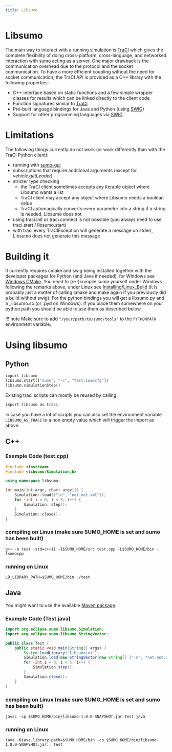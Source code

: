 ```yaml
---
title: Libsumo
---
```


# Libsumo

The main way to interact with a running simulation is
[TraCI](TraCI.md) which gives the complete flexibility of doing
cross-platform, cross-language, and networked interaction with
[sumo](sumo.md) acting as a server. One major drawback is the
communication overhead due to the protocol and the socket communication.
To have a more efficient coupling without the need for socket
communication, the TraCI API is provided as a C++ library with the
following properties:

- C++ interface based on static functions and a few simple wrapper
  classes for results which can be linked directly to the client code
- Function signatures similar to [TraCI](TraCI.md)
- Pre-built language bindings for Java and Python (using
  [SWIG](http://www.swig.org/))
- Support for other programming languages via
  [SWIG](http://www.swig.org/)

# Limitations

The following things currently do not work (or work differently than with the TraCI Python client):

- running with [sumo-gui](sumo-gui.md)
- subscriptions that require additional arguments (except for *vehicle.getLeader*)
- stricter type checking
  - the TraCI client sometimes accepts any iterable object where Libsumo wants a list
  - TraCI client may accept any object where Libsumo needs a boolean value
  - TraCI automagically converts every parameter into a string if a string is needed, Libsumo does not
- using traci.init or traci.connect is not possible (you always need to use traci.start / libsumo.start)
- with traci every TraCIException will generate a message on stderr, Libsumo does not generate this message

# Building it

It currently requires cmake and swig being installed together with the
developer packages for Python (and Java if needed), for Windows see
[Windows CMake](Installing/Windows_Build.md#manual_cmake_configuration). You
need to (re-)compile sumo yourself under Windows following the remarks
above, under Linux see [Installing/Linux_Build](Installing/Linux_Build.md)
(it is probably just a matter of calling cmake and
make again if you previously did a build without swig).
For the python bindings you will get a libsumo.py and a
_libsumo.so (or .pyd on Windows). If you place them somewhere on your
python path you should be able to use them as described below.

!!! note
    Make sure to add `"/your/path/to/sumo/tools"` to the `PYTHONPATH` environment variable.

# Using libsumo

## Python

```py
import libsumo
libsumo.start(["sumo", "-c", "test.sumocfg"])
libsumo.simulationStep()
```

Existing traci scripts can mostly be reused by calling

```py
import libsumo as traci
```

In case you have a lot of scripts you can also set the environment
variable `LIBSUMO_AS_TRACI` to a non empty value which will trigger the
import as above.


## C++

### Example Code (test.cpp)

```cpp
#include <iostream>
#include <libsumo/Simulation.h>

using namespace libsumo;

int main(int argc, char* argv[]) {
    Simulation::load({"-n", "net.net.xml"});
    for (int i = 0; i < 5; i++) {
        Simulation::step();
    }
    Simulation::close();
}
```

### compiling on Linux (make sure SUMO_HOME is set and sumo has been built)

```
g++ -o test -std=c++11 -I$SUMO_HOME/src test.cpp -L$SUMO_HOME/bin -lsumocpp
```

### running on Linux

```
LD_LIBRARY_PATH=$SUMO_HOME/bin ./test
```

## Java

You might want to use the available [Maven package](Developer/Maven.md).

### Example Code (Test.java)

```java
import org.eclipse.sumo.libsumo.Simulation;
import org.eclipse.sumo.libsumo.StringVector;

public class Test {
    public static void main(String[] args) {
        System.loadLibrary("libsumojni");
        Simulation.load(new StringVector(new String[] {"-n", "net.net.xml"}));
        for (int i = 0; i < 5; i++) {
            Simulation.step();
        }
        Simulation.close();
    }
}
```

### compiling on Linux (make sure SUMO_HOME is set and sumo has been built)

```
javac -cp $SUMO_HOME/bin/libsumo-1.8.0-SNAPSHOT.jar Test.java
```

### running on Linux

```
java -Djava.library.path=$SUMO_HOME/bin -cp $SUMO_HOME/bin/libsumo-1.8.0-SNAPSHOT.jar:. Test
```
